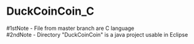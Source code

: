 # DuckCoinCoin_C
#1stNote - File from master branch are C language     
#2ndNote - Directory "DuckCoinCoin" is a java project usable in Eclipse
